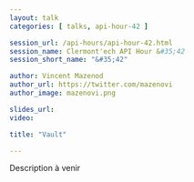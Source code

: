 ```yaml
---
layout: talk
categories: [ talks, api-hour-42 ]

session_url: /api-hours/api-hour-42.html
session_name: Clermont'ech API Hour &#35;42
session_short_name: "&#35;42"

author: Vincent Mazenod
author_url: https://twitter.com/mazenovi
author_image: mazenovi.png

slides_url:
video:

title: "Vault"

---
```


Description à venir

